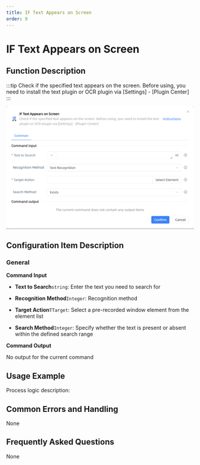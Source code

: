 ```yaml
---
title: IF Text Appears on Screen
order: 9
---
```


# IF Text Appears on Screen

## Function Description

:::tip 
Check if the specified text appears on the screen. Before using, you need to install the text plugin or OCR plugin via [Settings] - [Plugin Center]
:::

![IF Text Appears on Screen](../../assets/IF%20Text%20Appears%20on%20Screen_command.png)

## Configuration Item Description

### General

**Command Input**

- **Text to Search**`string`: Enter the text you need to search for

- **Recognition Method**`Integer`: Recognition method

- **Target Action**`TTarget`: Select a pre-recorded window element from the element list

- **Search Method**`Integer`: Specify whether the text is present or absent within the defined search range


**Command Output**

No output for the current command


## Usage Example

Process logic description:

## Common Errors and Handling

None

## Frequently Asked Questions

None

